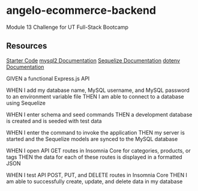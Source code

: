 # angelo-ecommerce-backend
Module 13 Challenge for UT Full-Stack Bootcamp

## Resources
[Starter Code](https://github.com/coding-boot-camp/fantastic-umbrella)
[mysql2 Documentation](https://github.com/sidorares/node-mysql2)
[Sequelize Documentation](https://sequelize.org/)
[dotenv Documentation](https://github.com/motdotla/dotenv)

GIVEN a functional Express.js API

WHEN I add my database name, MySQL username, and MySQL password to an environment variable file
THEN I am able to connect to a database using Sequelize

WHEN I enter schema and seed commands
THEN a development database is created and is seeded with test data

WHEN I enter the command to invoke the application
THEN my server is started and the Sequelize models are synced to the MySQL database

WHEN I open API GET routes in Insomnia Core for categories, products, or tags
THEN the data for each of these routes is displayed in a formatted JSON

WHEN I test API POST, PUT, and DELETE routes in Insomnia Core
THEN I am able to successfully create, update, and delete data in my database
